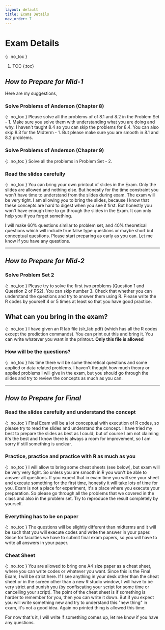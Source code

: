 ```yaml
---
layout: default
title: Exams Details
nav_order: 7
---
```



# Exam Details
{: .no_toc }

1. TOC
{:toc}



## *How to Prepare for Mid-1*

Here are my suggestions,

### Solve Problems of Anderson (Chapter 8)
{: .no_toc }
Please solve all the problems of of 8.1 and 8.2 in the Problem Set - 1. Make sure you solve them with understanding what you are doing and why. I haven't taught 8.4 so you can skip the problems for 8.4. You can also skip 8.3 for the Midterm - 1. But please make sure you are smooth in 8.1 and 8.2 problems.

### Solve Problems of Anderson (Chapter 9)
{: .no_toc }
Solve all the problems in Problem Set - 2.

### Read the slides carefully
{: .no_toc }
You can bring your own printout of slides in the Exam. Only the slides are allowed and nothing else. But honestly for the time constraint you won't have time to understand from the slides during exam. The exam will be very tight. I am allowing you to bring the slides, because I know that these concepts are  hard to digest when you see it first. But honestly you won't have enough time to go through the slides in the Exam. It can only help you if you forget something.

I will make 60% questions similar to problem set, and 40% theoretical questions which will include true false type questions or maybe short but conceptual questions. Please start preparing as early as you can. Let  me know if you have any questions.

---

## *How to Prepare for Mid-2*

### Solve Problem Set 2
{: .no_toc }
Please try to solve the first two problems (Question 1 and Question 2 of PS2). You can skip number 3. Check that whether you can understand the questions and try to answer them using R. Please write the R codes by yourself 4 or 5 times at least so that you have good practice. 

## What can you bring in the exam?
{: .no_toc }
I have given an R lab file (slr_lab.pdf) (which has all the R codes except the prediction commands). You can print out this and bring it. You can write whatever you want in the printout. **Only this file is allowed**

### How will be the questions? 
{: .no_toc }
his time there will be some theoretical questions and some applied or data related problems. I haven't thought how much theory or applied problems I will give in the exam, but you should go through the slides and try to review the concepts as much as you can.

---

## *How to Prepare for Final*

### Read the slides carefully and understand the concept
{: .no_toc }
Final Exam will be a lot conceptual with execution of R codes, so please try to read the slides and understand the concept. I have tried my best to prepare the slides as best as I could, but of course I am not claiming it's the best and I know there is always a room for improvement, so I am sorry if still  something is unclear. 

### Practice, practice and practice with R as much as you
{: .no_toc }
I will allow to bring some cheat sheets (see below), but exam will be very very tight. So unless you are smooth in R you won't be able to answer all questions. If you expect that in exam time you will see your sheet and execute something for the first time, honestly it will take lots of time for you. Exam is not a place for experiment, it's a place where you execute your preparation. So please go through all the problems that we covered in the class and also in the problem set. Try to reproduce the result completely by yourself.  

### Everything has to be on paper
{: .no_toc }
The questions will be slightly different than midterms and it will be such that you will execute codes and write the answer in your paper. Since for faculties we have to submit final exam papers, so you will have to write all answers in your paper. 

### Cheat Sheet
{: .no_toc }
You are allowed to bring one A4 size paper as a cheat sheet, where you can write codes or whatever you want. Since this is the Final Exam, I will be strict here. If I see anything in your desk other than the cheat sheet or in the screen other than a new R studio window, I will have to be very strict and punish you (by confiscating your script for some time or cancelling your script). The point of the cheat sheet is if something is harder to remember for you, then you can write it down. But if you expect you will write something new and try to understand this "new thing" in exam, it's not a good idea. Again no printed thing is allowed this time.

For now that's it, I will write if something comes up, let me know if you have any questions. 
